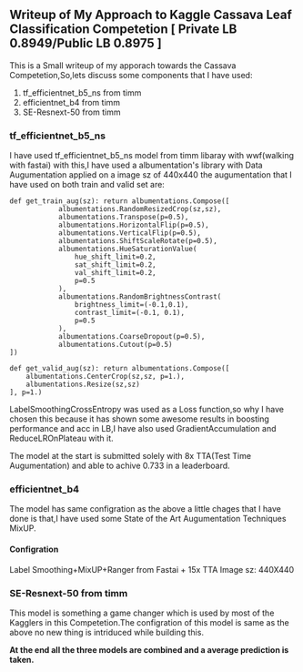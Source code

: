 ## Writeup of My Approach to Kaggle Cassava Leaf Classification Competetion [ Private LB 0.8949/Public LB 0.8975 ]

This is a Small writeup of my apporach towards the Cassava Competetion,So,lets discuss some components that I have used:

1. tf_efficientnet_b5_ns from timm 
2. efficientnet_b4 from timm
3. SE-Resnext-50 from timm

### tf_efficientnet_b5_ns 

I have used tf_efficientnet_b5_ns model from timm libaray with wwf(walking with fastai) with this,I have used a albumentation's library with Data Augumentation applied on a image sz of 440x440 the augumentation that I have used on both train and valid set are:

```
def get_train_aug(sz): return albumentations.Compose([
            albumentations.RandomResizedCrop(sz,sz),
            albumentations.Transpose(p=0.5),
            albumentations.HorizontalFlip(p=0.5),
            albumentations.VerticalFlip(p=0.5),
            albumentations.ShiftScaleRotate(p=0.5),
            albumentations.HueSaturationValue(
                hue_shift_limit=0.2, 
                sat_shift_limit=0.2, 
                val_shift_limit=0.2, 
                p=0.5
            ),
            albumentations.RandomBrightnessContrast(
                brightness_limit=(-0.1,0.1), 
                contrast_limit=(-0.1, 0.1), 
                p=0.5
            ),
            albumentations.CoarseDropout(p=0.5),
            albumentations.Cutout(p=0.5)
])

def get_valid_aug(sz): return albumentations.Compose([
    albumentations.CenterCrop(sz,sz, p=1.),
    albumentations.Resize(sz,sz)
], p=1.)

```
LabelSmoothingCrossEntropy was used as a Loss function,so why I have chosen this because it has shown some awesome results in boosting performance and acc in LB,I have also used GradientAccumulation and ReduceLROnPlateau with it.

The model at the start is submitted solely with 8x TTA(Test Time Augumentation) and able to achive 0.733 in a leaderboard.


### efficientnet_b4

The model has same configration as the above a little chages that I have done is that,I have used some State of the Art Augumentation Techniques MixUP.

#### Configration
Label Smoothing+MixUP+Ranger from Fastai + 15x TTA
Image sz: 440X440

### SE-Resnext-50 from timm

This model is something a game changer which is used by most of the Kagglers in this Competetion.The configration of this model is same as the above no new thing is intriduced while building this.


**At the end all the three models are combined and a average prediction is taken.**
